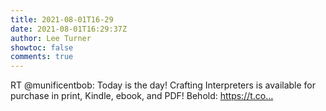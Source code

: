 ```yaml
---
title: 2021-08-01T16-29
date: 2021-08-01T16:29:37Z
author: Lee Turner
showtoc: false
comments: true
---
```


RT @munificentbob: Today is the day! Crafting Interpreters is available for purchase in print, Kindle, ebook, and PDF! Behold: https://t.co…

